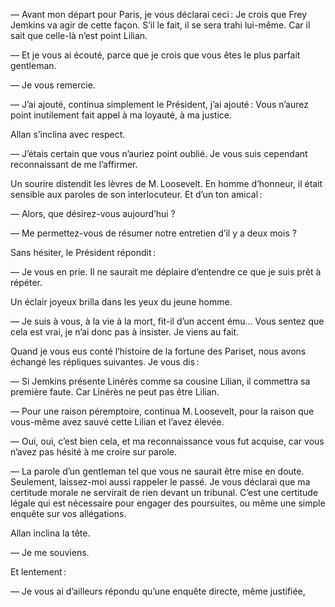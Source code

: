 — Avant mon départ pour Paris, je vous déclarai ceci : Je crois que Frey
Jemkins va agir de cette façon. S’il le fait, il se sera trahi lui-même. Car
il sait que celle-là n’est point Lilian.

— Et je vous ai écouté, parce que je crois que vous êtes le plus parfait
gentleman.

— Je vous remercie.

— J’ai ajouté, continua simplement le Président, j’ai ajouté : Vous n’aurez point inutilement fait appel à ma loyauté, à ma justice.

Allan s’inclina avec respect.

— J’étais certain que vous n’auriez point oublié. Je vous suis cependant
reconnaissant de me l’affirmer.

Un sourire distendit les lèvres de M. Loosevelt. En homme d’honneur, il
était sensible aux paroles de son interlocuteur. Et d’un ton amical :

— Alors, que désirez-vous aujourd’hui ?

— Me permettez-vous de résumer notre entretien d’il y a deux mois ?

Sans hésiter, le Président répondit :

— Je vous en prie. Il ne saurait me déplaire d’entendre ce que je suis prêt à répéter.

Un éclair joyeux brilla dans les yeux du jeune homme.

— Je suis à vous, à la vie à la mort, fit-il d’un accent ému… Vous sentez que cela est vrai, je n’ai donc pas à insister. Je viens au fait.

Quand je vous eus conté l’histoire de la fortune des Pariset, nous avons
échangé les répliques suivantes. Je vous dis :

— Si Jemkins présente Linérès comme sa cousine Lilian, il commettra sa première faute. Car Linérès ne peut pas être Lilian.

— Pour une raison péremptoire, continua M. Loosevelt, pour la raison que vous-même avez sauvé cette Lilian et l’avez élevée.

— Oui, oui, c’est bien cela, et ma reconnaissance vous fut acquise, car vous
n’avez pas hésité à me croire sur parole.

— La parole d’un gentleman tel que vous ne saurait être mise en doute.
Seulement, laissez-moi aussi rappeler le passé. Je vous déclarai que ma
certitude morale ne servirait de rien devant un tribunal. C’est une certitude
légale qui est nécessaire pour engager des poursuites, ou même une simple
enquête sur vos allégations.

Allan inclina la tête.

— Je me souviens.

Et lentement :

— Je vous ai d’ailleurs répondu qu’une enquête directe, même justifiée,
